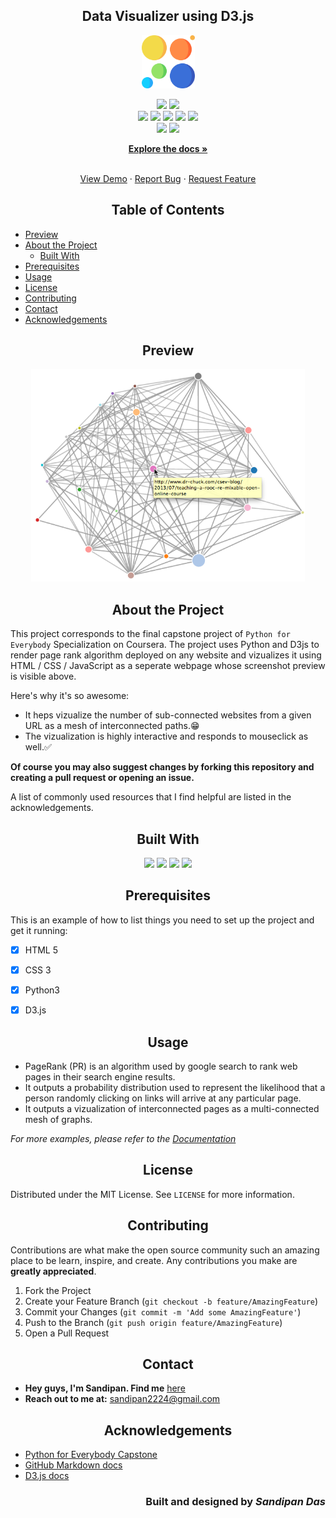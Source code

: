 <h2 align="center">Data Visualizer using D3.js</h2>

<p align="center">
   <img src="img/chart.png" alt="Logo" height=85 weight=85/>
</p>
<p align='center'> 
   <img src="https://forthebadge.com/images/badges/built-with-love.svg" />
   <img src="https://img.shields.io/badge/-By%20Sandipan%20Das-yellow?style=for-the-badge" /><br>
   <img src="https://img.shields.io/github/issues/sandip2224/Data_Visualizer-using-D3js?style=for-the-badge" />
   <img src="https://img.shields.io/github/stars/sandip2224/Data_Visualizer-using-D3js?style=for-the-badge" />
   <img src="https://img.shields.io/github/forks/sandip2224/Data_Visualizer-using-D3js?style=for-the-badge" />
   <img src="https://img.shields.io/github/contributors/sandip2224/Data_Visualizer-using-D3js?style=for-the-badge" />
   <img src="https://img.shields.io/badge/License-MIT-orange.svg?style=for-the-badge" /><br>
   <img src="https://img.shields.io/github/issues-pr/sandip2224/Data_Visualizer-using-D3js?color=purple&style=for-the-badge" />
   <img src="https://img.shields.io/github/issues-pr-closed-raw/sandip2224/Data_Visualizer-using-D3js?color=purple&style=for-the-badge" /></a><br>
</p>
<p align="center">
  <a href="https://github.com/sandip2224/Data_Visualizer-using-D3js"><strong>Explore the docs »</strong></a>
</p>

<!-- PROJECT LOGO -->
  <p align="center">
    <br />
    <a href="https://github.com/sandipan_2224/Data_Visualizer-using-D3js">View Demo</a>
    ·
    <a href="https://github.com/sandipan_2224/Data_Visualizer-using-D3js/issues">Report Bug</a>
    ·
    <a href="https://github.com/sandipan_2224/Data_Visualizer-using-D3js/issues">Request Feature</a>
  </p>
</p>

<!-- TABLE OF CONTENTS -->
<h2 align="center">Table of Contents</h2>

<!-- <p align="center"><img src="img/output.png" height=350 weight=350/></p> -->

- [Preview](#preview)
- [About the Project](#about-the-project)
  - [Built With](#built-with)
- [Prerequisites](#prerequisites)
- [Usage](#usage)
- [License](#license)
- [Contributing](#contributing)
- [Contact](#contact)
- [Acknowledgements](#acknowledgements)

<h2 align="center">Preview</h2>

<p align="center"><img src="img/output.png" height=340 weight=340/></p>

<!-- ABOUT THE PROJECT -->

<h2 align="center">About the Project</h2>

This project corresponds to the final capstone project of `Python for Everybody` Specialization on Coursera. The project uses Python and D3js to render page rank algorithm deployed on any website and vizualizes it using HTML / CSS / JavaScript as a seperate webpage whose screenshot preview is visible above.  


Here's why it's so awesome:  

* It heps vizualize the number of sub-connected websites from a given URL as a mesh of interconnected paths.😁  
* The vizualization is highly interactive and responds to mouseclick as well.✅  

**Of course you may also suggest changes by forking this repository and creating a pull request or opening an issue.**  

A list of commonly used resources that I find helpful are listed in the acknowledgements.  


<!-- BUILT WITH -->  

<h2 align="center">Built With</h2>

<p align="center">
  <img src="https://img.shields.io/badge/html5%20-%23E34F26.svg?&style=for-the-badge&logo=html5&logoColor=white"/>
  <img src="https://img.shields.io/badge/css3%20-%231572B6.svg?&style=for-the-badge&logo=css3&logoColor=white"/>
  <img src="https://img.shields.io/badge/javascript%20-%23323330.svg?&style=for-the-badge&logo=javascript&logoColor=%23F7DF1E"/>
  <img src="https://img.shields.io/badge/python%20-%2314354C.svg?&style=for-the-badge&logo=python&logoColor=white"/>
</p>  


<!-- PREREQUISITES -->

<h2 align="center">Prerequisites</h2>

This is an example of how to list things you need to set up the project and get it running:  

- [x] HTML 5  
- [x] CSS 3
- [x] Python3
- [x] D3.js


<!-- USAGE -->

<h2 align="center">Usage</h2>

- PageRank (PR) is an algorithm used by google search to rank web pages in their search engine results.  
- It outputs a probability distribution used to represent the likelihood that a person randomly clicking on links will arrive at any particular page.  
- It outputs a vizualization of interconnected pages as a multi-connected mesh of graphs.

_For more examples, please refer to the [Documentation](https://www.geeksforgeeks.org/page-rank-algorithm-implementation/)_  



<!-- LICENSE -->  

<h2 align="center">License</h2>

Distributed under the MIT License. See `LICENSE` for more information.  


<!-- CONTRIBUTING -->
<h2 align="center">Contributing</h2>

Contributions are what make the open source community such an amazing place to be learn, inspire, and create. Any contributions you make are **greatly appreciated**.

1. Fork the Project
2. Create your Feature Branch (`git checkout -b feature/AmazingFeature`)
3. Commit your Changes (`git commit -m 'Add some AmazingFeature'`)
4. Push to the Branch (`git push origin feature/AmazingFeature`)
5. Open a Pull Request  


<!-- CONTACT --> 

<h2 align="center">Contact</h2>

- **Hey guys, I'm Sandipan. Find me** [ here](https://linkeidn.com/in/sandipan0164)  
- **Reach out to me at:** [ sandipan2224@gmail.com](sandipan2224@gmail.com)  



<!-- ACKNOWLEDGEMENTS -->

<h2 align="center">Acknowledgements</h2>

* [Python for Everybody Capstone](https://www.coursera.org/learn/python-data-visualization)
* [GitHub Markdown docs](https://guides.github.com/features/mastering-markdown/)
* [D3.js docs](https://d3js.org/)

<h3 align="right">Built and designed by <em>Sandipan Das</em></h3>
